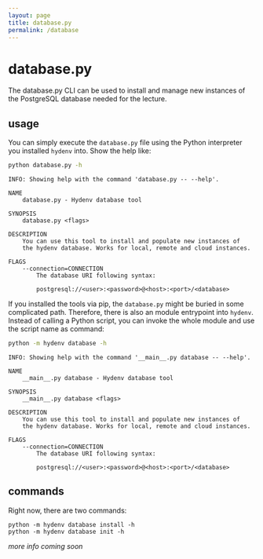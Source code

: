 ```yaml
---
layout: page
title: database.py
permalink: /database
---
```

# database.py

The database.py CLI can be used to install and manage new instances of the 
PostgreSQL database needed for the lecture.

## usage

You can simply execute the `database.py` file using the Python interpreter you 
installed `hydenv` into. Show the help like:

```bash
python database.py -h
```
```
INFO: Showing help with the command 'database.py -- --help'.

NAME
    database.py - Hydenv database tool

SYNOPSIS
    database.py <flags>

DESCRIPTION
    You can use this tool to install and populate new instances of
    the hydenv database. Works for local, remote and cloud instances.

FLAGS
    --connection=CONNECTION
        The database URI following syntax:

        postgresql://<user>:<password>@<host>:<port>/<database>
```

If you installed the tools via pip, the `database.py` might be buried in some 
complicated path. Therefore, there is also an module entrypoint into `hydenv`. 
Instead of calling a Python script, you can invoke the whole module and use the 
script name as command:

```bash
python -m hydenv database -h
```

```
INFO: Showing help with the command '__main__.py database -- --help'.

NAME
    __main__.py database - Hydenv database tool

SYNOPSIS
    __main__.py database <flags>

DESCRIPTION
    You can use this tool to install and populate new instances of
    the hydenv database. Works for local, remote and cloud instances.

FLAGS
    --connection=CONNECTION
        The database URI following syntax:

        postgresql://<user>:<password>@<host>:<port>/<database>
```

## commands

Right now, there are two commands:

```
python -m hydenv database install -h
python -m hydenv database init -h
```

*more info coming soon*
